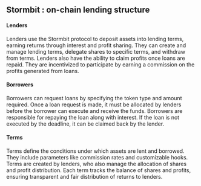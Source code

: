 ## Stormbit : on-chain lending structure 

#### Lenders
Lenders use the Stormbit protocol to deposit assets into lending terms, earning returns through interest and profit sharing. They can create and manage lending terms, delegate shares to specific terms, and withdraw from terms. Lenders also have the ability to claim profits once loans are repaid. They are incentivized to participate by earning a commission on the profits generated from loans.

#### Borrowers
Borrowers can request loans by specifying the token type and amount required. Once a loan request is made, it must be allocated by lenders before the borrower can execute and receive the funds. Borrowers are responsible for repaying the loan along with interest. If the loan is not executed by the deadline, it can be claimed back by the lender.

#### Terms
Terms define the conditions under which assets are lent and borrowed. They include parameters like commission rates and customizable hooks. Terms are created by lenders, who also manage the allocation of shares and profit distribution. Each term tracks the balance of shares and profits, ensuring transparent and fair distribution of returns to lenders.